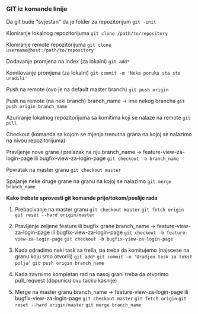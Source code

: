 ### GIT iz komande linije

Da git bude "svjestan" da je folder za repozitorijum
`git -init` 

Kloniranje lokalnog repozitorijuma
`git clone /path/to/repository`

Kloniranje remote repozitorijuma
`git clone username@host:/path/to/repository`

Dodavanje promjena na index (za lokalni)
`git add*`

Komitovanje promjena (za lokalni)
`git commit -m 'Neka poruka sta ste uradili'`

Push na remote (ovo je na default master branch)
`git push origin`

Push na remote (na neki branch) branch_name -> ime nekog brancha
`git push origin branch_name`

Azuriranje lokalnog repozitorijuma sa komitima koji se nalaze na remote
`git pull`

Checkout (komanda sa kojom se mjenja trenutna grana na kojoj se nalazimo na nivou repozitorijuma)

Pravljenje nove grane i prelazak na nju branch_name -> feature-view-za-login-page ili bugfix-view-za-login-page
`git checkout -b branch_name`

Povratak na master granu
`git checkout master`

Spajanje neke druge grane na granu na kojoj se nalazimo
`git merge branch_name`

**Kako trebate sprovesti git komande prije/tokom/poslije rada**
1. Prebacivanje na master granu
    `git checkout master`
    `git fetch origin`
    `git reset --hard origin/master`
2. Pravljenje zeljene feature ili bugfix grane branch_name -> feature-view-za-login-page ili bugfix-view-za-login-page
    `git checkout -b feature-view-za-login-page`
    `git checkout -b bugfix-view-za-login-page`
3. Kada odradimo neki task sa trella, pa treba da komitujemo (najscese na granu koju smo otvorili)
    `git add*`
    `git commit -m 'Uradjen task za tekst polja'`
    `git push origin branch_name`
4. Kada zavrsimo kompletan rad na nasoj grani treba da otvorimo pull_request (dopunicu ovu tacku kasnije)

5. Merge na master granu branch_name -> feature-view-za-login-page ili bugfix-view-za-login-page
    `git checkout master`
    `git fetch origin`
    `git reset --hard origin/master`
    `git merge branch_name`


